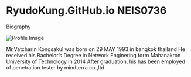 # RyudoKung.GitHub.io NEIS0736

Biography

![Profile Image](https://sv1.picz.in.th/images/2020/11/22/bmMKof.jpg)

Mr.Vatcharin Kongsakul was born on 29 MAY 1993 in bangkok thailand He received his Bachelor’s Degree in Network Enginering form Mahanakron University of Technology in 2014 After graduation, his has been employed of penetration tester by mindterra co.,ltd